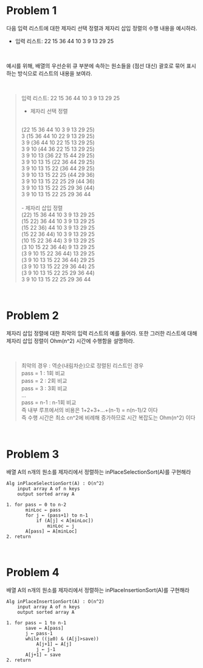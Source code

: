 # Problem 1

 다음 입력 리스트에 대한 제자리 선택 정렬과 제자리 삽입 정렬의 수행 내용을 예시하라.
 - 입력 리스트: 22 15 36 44 10 3 9 13 29 25
 <br>
 
 예시를 위해, 배열의 우선순위 큐 부분에 속하는 원소들을 (점선 대신) 괄호로 묶어 표시하는 방식으로 리스트의 내용을 보여라.

<br>

> 입력 리스트: 22 15 36 44 10 3 9 13 29 25
> <br>
> - 제자리 선택 정렬
> <br>
> (22 15 36 44 10 3 9 13 29 25)
> <br>
> 3 (15 36 44 10 22 9 13 29 25)
> <br>
> 3 9 (36 44 10 22 15 13 29 25)
> <br>
> 3 9 10 (44 36 22 15 13 29 25)
> <br>
> 3 9 10 13 (36 22 15 44 29 25)
> <br>
> 3 9 10 13 15 (22 36 44 29 25)
> <br>
> 3 9 10 13 15 22 (36 44 29 25)
> <br>
> 3 9 10 13 15 22 25 (44 29 36)
> <br>
> 3 9 10 13 15 22 25 29 (44 36)
> <br>
> 3 9 10 13 15 22 25 29 36 (44)
> <br>
> 3 9 10 13 15 22 25 29 36 44
> <br>
> <br>
> - 제자리 삽입 정렬
> <br>
> (22) 15 36 44 10 3 9 13 29 25
> <br>
> (15 22) 36 44 10 3 9 13 29 25
> <br>
> (15 22 36) 44 10 3 9 13 29 25
> <br>
> (15 22 36 44) 10 3 9 13 29 25
> <br>
> (10 15 22 36 44) 3 9 13 29 25
> <br>
> (3 10 15 22 36 44) 9 13 29 25
> <br>
> (3 9 10 15 22 36 44) 13 29 25
> <br>
> (3 9 10 13 15 22 36 44) 29 25
> <br>
> (3 9 10 13 15 22 29 36 44) 25
> <br>
> (3 9 10 13 15 22 25 29 36 44)
> <br>
> 3 9 10 13 15 22 25 29 36 44


<br>

# Problem 2
 제자리 삽입 정렬에 대한 최악의 입력 리스트의 예를 들어라. 또한 그러한 리스트에 대해 제자리 삽입 정렬이 Ohm(n^2) 시간에 수행함을 설명하라.

<br>


> 최악의 경우 : 역순(내림차순)으로 정렬된 리스트인 경우
> <br>
> pass = 1 : 1회 비교
> <br>
> pass = 2 : 2회 비교
> <br>
> pass = 3 : 3회 비교
> <br>
> ...
> <br>
> pass = n-1 : n-1회 비교
> <br>
> 즉 내부 루프에서의 비용은 1+2+3+...+(n-1) = n(n-1)/2 이다
> <br>
> 즉 수행 시간은 최소 cn^2에 비례해 증가하므로 시간 복잡도는 Ohm(n^2) 이다

<br>

# Problem 3

배열 A의 n개의 원소를 제자리에서 정렬하는 inPlaceSelectionSort(A)를 구현해라
<br>

```
Alg inPlaceSelectionSort(A) : O(n^2)
    input array A of n keys
    output sorted array A

1. for pass ← 0 to n-2
       minLoc ← pass
       for j ← (pass+1) to n-1
           if (A[j] < A[minLoc])
               minLoc ← j
       A[pass] ↔ A[minLoc]
2. return
```

<br>

# Problem 4

배열 A의 n개의 원소를 제자리에서 정렬하는 inPlaceInsertionSort(A)를 구현해라
<br>

```
Alg inPlaceInsertionSort(A) : O(n^2)
    input array A of n keys
    output sorted array A

1. for pass ← 1 to n-1
       save ← A[pass]
       j ← pass-1
       while ((j≥0) & (A[j]>save))
           A[j+1] ← A[j]
           j ← j-1
       A[j+1] ← save
2. return
```